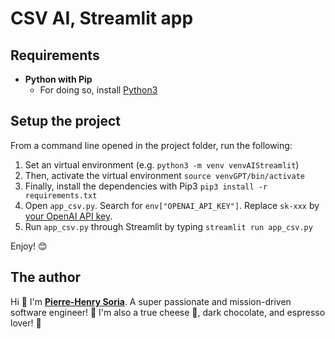 # CSV AI, Streamlit app

## Requirements

* **Python with Pip**
  * For doing so, install [Python3](https://www.python.org/downloads/)

## Setup the project

From a command line opened in the project folder, run the following:

1. Set an virtual environment (e.g. `python3 -m venv venvAIStreamlit`)
2. Then, activate the virtual environment `source venvGPT/bin/activate`
3. Finally, install the dependencies with Pip3 `pip3 install -r requirements.txt`
4. Open `app_csv.py`. Search for `env["OPENAI_API_KEY"]`. Replace `sk-xxx` by [your OpenAI API key](https://platform.openai.com/account/api-keys).
5. Run `app_csv.py` through Streamlit by typing `streamlit run app_csv.py`

Enjoy! 😊

## The author

Hi 👋 I'm **[Pierre-Henry Soria](https://ph7.me)**. A super passionate and mission-driven software engineer! 🤠
I'm also a true cheese 🧀, dark chocolate, and espresso lover! 💫
